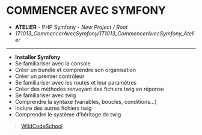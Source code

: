 # COMMENCER AVEC SYMFONY
- **ATELIER** - PHP Symfony - *New Project / Root*
- *171013_CommencerAvecSymfony/171013_CommencerAvecSymfony_Atelier*
----
- **Installer Symfony**
- Se familiariser avec la console
- Créer un bundle et comprendre son organisation
- Créer un premier contrôleur
- Se familiariser avec les routes et leur paramètres
- Créer des méthodes renvoyant des fichiers twig en réponse
- Se familiariser avec twig
- Comprendre la syntaxe (variables, boucles, conditions...)
- Inclure des autres fichiers twig
- Comprendre le système d’héritage de twig

> [WildCodeSchool](https://wildcodeschool.fr/)